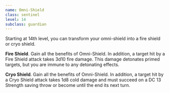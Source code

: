 ```yaml
---
name: Omni-Shield
class: sentinel
level: 14
subclass: guardian
---
```

Starting at 14th level, you can transform your omni-shield into a fire shield or cryo shield.

__Fire Shield__. Gain all the benefits of Omni-Shield. In addition, a target hit by a Fire Shield attack takes 3d10 fire damage.
This damage detonates primed targets, but you are immune to any detonating effects.

__Cryo Shield__. Gain all the benefits of Omni-Shield. In addition, a target hit by a Cryo Shield attack takes 1d8 cold
damage and must succeed on a DC 13 Strength saving throw or become <me-condition id="frozen"/> until the end its next turn.
